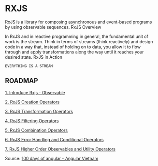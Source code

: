 # RXJS

RxJS is a library for composing asynchronous and event-based programs by using observable sequences. RxJS Overview

In RxJS and in reactive programming in general, the fundamental unit of work is the stream. Think in terms of streams (think reactively) and design code in a way that, instead of holding on to data, you allow it to flow through and apply transformations along the way until it reaches your desired state. RxJS in Action

```
EVERYTHING IS A STREAM
```

## ROADMAP

[1. Introduce Rxjs - Observable](https://github.com/angular-vietnam/100-days-of-angular/blob/master/Day019-intro-rxjs-observable.md)

[2. RxJS Creation Operators](https://github.com/angular-vietnam/100-days-of-angular/blob/master/Day020-rxjs-creation.md)

[3. RxJS Transformation Operators](https://github.com/angular-vietnam/100-days-of-angular/blob/master/Day021-rxjs-transformation.md)

[4. RxJS Filtering Operators](https://github.com/angular-vietnam/100-days-of-angular/blob/master/Day022-rxjs-filtering.md)

[5. RxJS Combination Operators](https://github.com/angular-vietnam/100-days-of-angular/blob/master/Day023-rxjs-combination.md)

[6. RxJS Error Handling and Conditional Operators](https://github.com/angular-vietnam/100-days-of-angular/blob/master/Day024-rxjs-error-handling-conditional.md)

[7. RxJS Higher Order Observables and Utility Operators](https://github.com/angular-vietnam/100-days-of-angular/blob/master/Day025-rxjs-hoo-utility.md)

Source: [100 days of angular - Angular Vietnam](https://github.com/angular-vietnam/100-days-of-angular)
